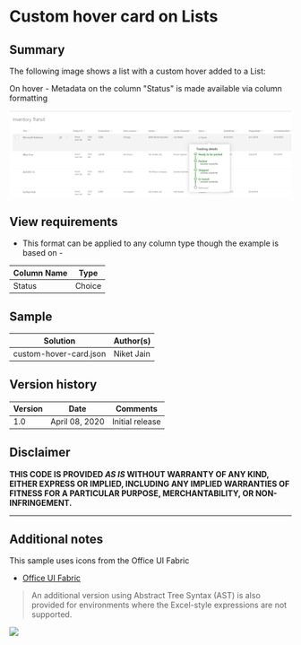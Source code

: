 # Custom hover card on Lists

## Summary
The following image shows a list with a custom hover added to a List:

On hover - Metadata on the column "Status" is made available via column formatting

![screenshot of the sample](./Status_hover.png)

## View requirements
- This format can be applied to any column type though the example is based on - 

Column Name|Type
--------|---------
Status  | Choice

## Sample

Solution|Author(s)
--------|---------
custom-hover-card.json | Niket Jain

## Version history

Version|Date|Comments
-------|----|--------
1.0|April 08, 2020|Initial release


## Disclaimer
**THIS CODE IS PROVIDED *AS IS* WITHOUT WARRANTY OF ANY KIND, EITHER EXPRESS OR IMPLIED, INCLUDING ANY IMPLIED WARRANTIES OF FITNESS FOR A PARTICULAR PURPOSE, MERCHANTABILITY, OR NON-INFRINGEMENT.**

---

## Additional notes
This sample uses icons from the Office UI Fabric

- [Office UI Fabric](https://developer.microsoft.com/en-us/fabric)

> An additional version using Abstract Tree Syntax (AST) is also provided for environments where the Excel-style expressions are not supported.

<img src="https://telemetry.sharepointpnp.com/sp-dev-list-formatting/column-samples/readme-template" />